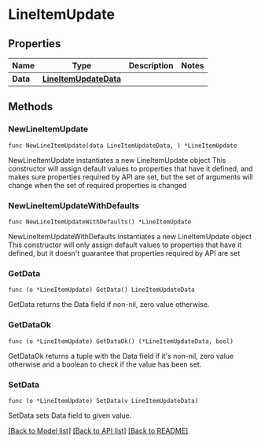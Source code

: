 # LineItemUpdate

## Properties

Name | Type | Description | Notes
------------ | ------------- | ------------- | -------------
**Data** | [**LineItemUpdateData**](LineItemUpdateData.md) |  | 

## Methods

### NewLineItemUpdate

`func NewLineItemUpdate(data LineItemUpdateData, ) *LineItemUpdate`

NewLineItemUpdate instantiates a new LineItemUpdate object
This constructor will assign default values to properties that have it defined,
and makes sure properties required by API are set, but the set of arguments
will change when the set of required properties is changed

### NewLineItemUpdateWithDefaults

`func NewLineItemUpdateWithDefaults() *LineItemUpdate`

NewLineItemUpdateWithDefaults instantiates a new LineItemUpdate object
This constructor will only assign default values to properties that have it defined,
but it doesn't guarantee that properties required by API are set

### GetData

`func (o *LineItemUpdate) GetData() LineItemUpdateData`

GetData returns the Data field if non-nil, zero value otherwise.

### GetDataOk

`func (o *LineItemUpdate) GetDataOk() (*LineItemUpdateData, bool)`

GetDataOk returns a tuple with the Data field if it's non-nil, zero value otherwise
and a boolean to check if the value has been set.

### SetData

`func (o *LineItemUpdate) SetData(v LineItemUpdateData)`

SetData sets Data field to given value.



[[Back to Model list]](../README.md#documentation-for-models) [[Back to API list]](../README.md#documentation-for-api-endpoints) [[Back to README]](../README.md)


